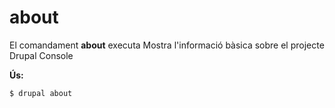 # about
El comandament **about** executa Mostra l'informació bàsica sobre el projecte Drupal Console

**Ús:**
```
$ drupal about 
```
